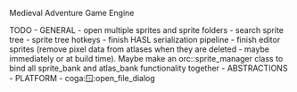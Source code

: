 Medieval Adventure Game Engine

TODO
	- GENERAL
		- open multiple sprites and sprite folders
		- search sprite tree
		- sprite tree hotkeys
		- finish HASL serialization pipeline
		- finish editor sprites (remove pixel data from atlases when they are deleted - maybe immediately or at build time). Maybe make an orc::sprite_manager class to bind all sprite_bank and atlas_bank functionality together
	- ABSTRACTIONS
		- PLATFORM
			- coga::window::open_file_dialog
